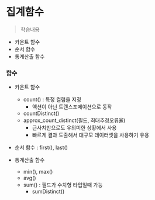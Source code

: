 # 집계함수
> 학습내용
- 카운트 함수
- 순서 함수
- 통계산출 함수


### 함수
- 카운트 함수
	- count() : 특정 컬럼을 지정
		- 액션이 아닌 트랜스포메이션으로 동작
	- countDistinct()
	- approx_count_distinct(필드, 최대추정오류율)
		- 근사치만으로도 유의미한 상황에서 사용
		- 빠르게 결과 도출해서 대규모 데이터셋을 사용하기 유용
	
- 순서 함수 : first(), last()
- 통계산출 함수
	- min(), max()
	- avg()
	- sum() : 필드가 수치형 타입일때 가능
		- sumDistinct()


